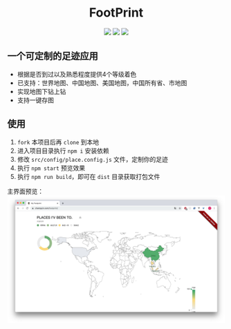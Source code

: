 <h1 align="center"> FootPrint </h1>

<p align="center">
    <img src='https://www.travis-ci.org/yc111/footprint.svg?branch=master'/>
    <img src='https://img.shields.io/badge/node-%3E%3D%2010.x-brightgreen' />
    <img src='https://img.shields.io/github/contributors/yc111/footprint?color=green' />
</p>

## 一个可定制的足迹应用
- 根据是否到过以及熟悉程度提供4个等级着色
- 已支持：世界地图、中国地图、美国地图，中国所有省、市地图
- 实现地图下钻上钻
- 支持一键存图

## 使用
1. `fork` 本项目后再 `clone` 到本地
2. 进入项目目录执行 `npm i` 安装依赖
3. 修改 `src/config/place.config.js` 文件，定制你的足迹
4. 执行 `npm start` 预览效果
5. 执行 `npm run build`，即可在 `dist` 目录获取打包文件


主界面预览：
![footprint-view](./src/images/footprint-view.jpg)